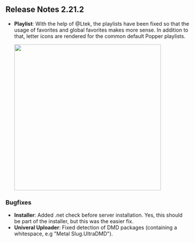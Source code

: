 ## Release Notes 2.21.2
 
- **Playlist**: With the help of @Ltek, the playlists have been fixed so that the usage of favorites and global favorites makes more sense. In addition to that, letter icons are rendered for the common default Popper playlists.

  <img src="https://raw.githubusercontent.com/syd711/vpin-studio/main/documentation/tables/playlists.png" width="400" />


### Bugfixes

- **Installer**: Added .net check before server installation. Yes, this should be part of the installer, but this was the easier fix.
- **Univeral Uploader**: Fixed detection of DMD packages (containing a whitespace, e.g "Metal Slug.UltraDMD"). 
